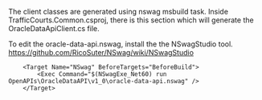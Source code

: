 ﻿The client classes are generated using nswag msbuild task. Inside TrafficCourts.Common.csproj, 
there is this section which will generate the OracleDataApiClient.cs file.

To edit the oracle-data-api.nswag,  install the the NSwagStudio tool. https://github.com/RicoSuter/NSwag/wiki/NSwagStudio

```
	<Target Name="NSwag" BeforeTargets="BeforeBuild">
		<Exec Command="$(NSwagExe_Net60) run OpenAPIs\OracleDataAPI\v1_0\oracle-data-api.nswag" />
	</Target>
```
